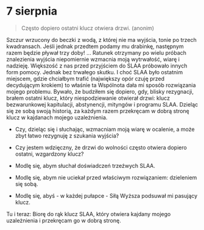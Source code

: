 
# 7 sierpnia

> Często dopiero ostatni klucz otwiera drzwi. (anonim)

Szczur wrzucony do beczki z wodą, z której nie ma wyjścia, tonie po trzech kwadransach. Jeśli jednak przedtem podamy mu drabinkę, następnym razem będzie pływał trzy doby! ... Ratunek otrzymany po wielu próbach znalezienia wyjścia niepomiernie wzmacnia moją wytrwałość, wiarę i nadzieję. Większość z nas przed przyjściem do SLAA próbowało innych form pomocy. Jednak bez trwałego skutku. I choć SLAA było ostatnim miejscem, gdzie chciałbym trafić (największy opór czuję przed decydującym krokiem) to właśnie ta Wspólnota dała mi sposób rozwiązania mojego problemu. Bywało, że budziłem się dopiero, gdy, blisky rezygnacji, brałem ostatni klucz, który niespodziewanie otwierał drzwi: klucz bezwarunkowej kapitulacji, abstynencji, mityngów i programu SLAA. Dzieląc się ze sobą swoją historią, za każdym razem przekręcam w dobrą stronę klucz w kajdanach mojego uzależnienia.

- Czy, dzieląc się i słuchając, wzmacniam moją wiarę w ocalenie, a może zbyt łatwo rezygnuję z szukania wyjścia?
- Czy jestem wdzięczny, że drzwi do wolności często otwiera dopiero ostatni, wzgardzony klucz?

- Modlę się, abym słuchał doświadczeń trzeźwych SLAA.
- Modlę się, abym nie uciekał przed właściwym rozwiązaniem: dzieleniem się sobą.
- Modlę się, abyś - w każdej pułapce - Siłą Wyższa podsuwał mi pasujący klucz.

Tu i teraz: Biorę do rąk klucz SLAA, który otwiera kajdany mojego uzależnienia i przekręcam go w dobrą stronę. 
